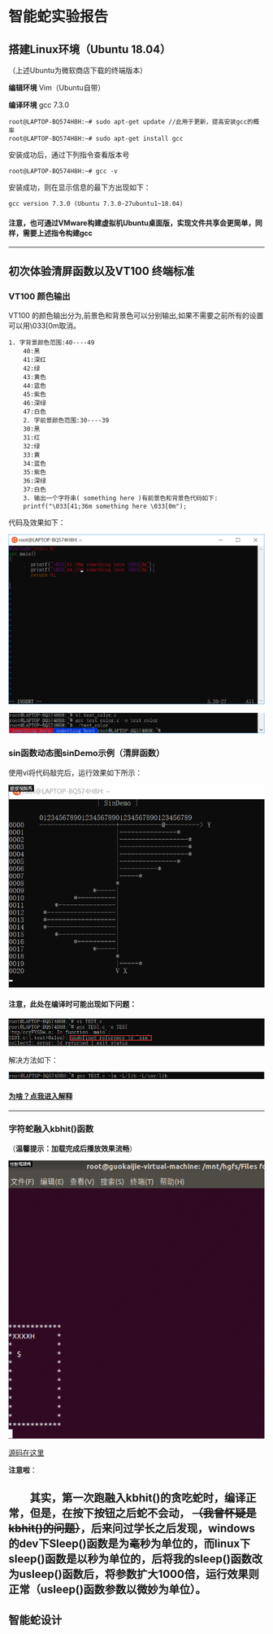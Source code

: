 # 智能蛇实验报告


## 搭建Linux环境（Ubuntu 18.04）

（上述Ubuntu为微软商店下载的终端版本）

**编辑环境** Vim（Ubuntu自带）

**编译环境** gcc 7.3.0

```
root@LAPTOP-BQ574H8H:~# sudo apt-get update //此用于更新，提高安装gcc的概率
root@LAPTOP-BQ574H8H:~# sudo apt-get install gcc
```
安装成功后，通过下列指令查看版本号
```
root@LAPTOP-BQ574H8H:~# gcc -v
```
安装成功，则在显示信息的最下方出现如下：
```
gcc version 7.3.0 (Ubuntu 7.3.0-27ubuntu1~18.04)
```

#### 注意，也可通过VMware构建虚拟机Ubuntu桌面版，实现文件共享会更简单，同样，需要上述指令构建gcc

---

## 初次体验清屏函数以及VT100 终端标准

### VT100 颜色输出

VT100 的颜色输出分为,前景色和背景色可以分别输出,如果不需要之前所有的设置可以用\033[0m取消。
```
1. 字背景颜色范围:40----49
    40:黑
    41:深红
    42:绿
    43:黄色
    44:蓝色
    45:紫色
    46:深绿
    47:白色
    2. 字前景颜色范围:30----39
    30:黑
    31:红
    32:绿
    33:黄
    34:蓝色
    35:紫色
    36:深绿
    37:白色
    3. 输出一个字符串( something here )有前景色和背景色代码如下:
    printf("\033[41;36m something here \033[0m");
```
代码及效果如下：

![](images\QQ截图20181208002140.png)

![](images\QQ截图20181208002339.png)

### sin函数动态图sinDemo示例（清屏函数）

使用vi将代码敲完后，运行效果如下所示：

![](images\sin动态.gif)

#### 注意，此处在编译时可能出现如下问题：

![](images\QQ截图20181208003202.png)

解决方法如下：

![](images\QQ截图20181208003240.png)

#### [为啥？点我进入解释](https://my.oschina.net/u/239287/blog/69028)

---

### 字符蛇融入kbhit()函数

（**温馨提示：加载完成后播放效果流畅**）

![](images\linux下贪吃蛇.gif)

[源码在这里](snake.c)

**注意啦**：

　　其实，第一次跑融入kbhit()的贪吃蛇时，编译正常，但是，在按下按钮之后蛇不会动，
~~（我曾怀疑是kbhit()的问题）~~，后来问过学长之后发现，windows的dev下Sleep()函数是为毫秒为单位的，而linux下sleep()函数是以秒为单位的，后将我的sleep()函数改为usleep()函数后，将参数扩大1000倍，运行效果则正常（usleep()函数参数以微妙为单位）。
---

## 智能蛇设计


